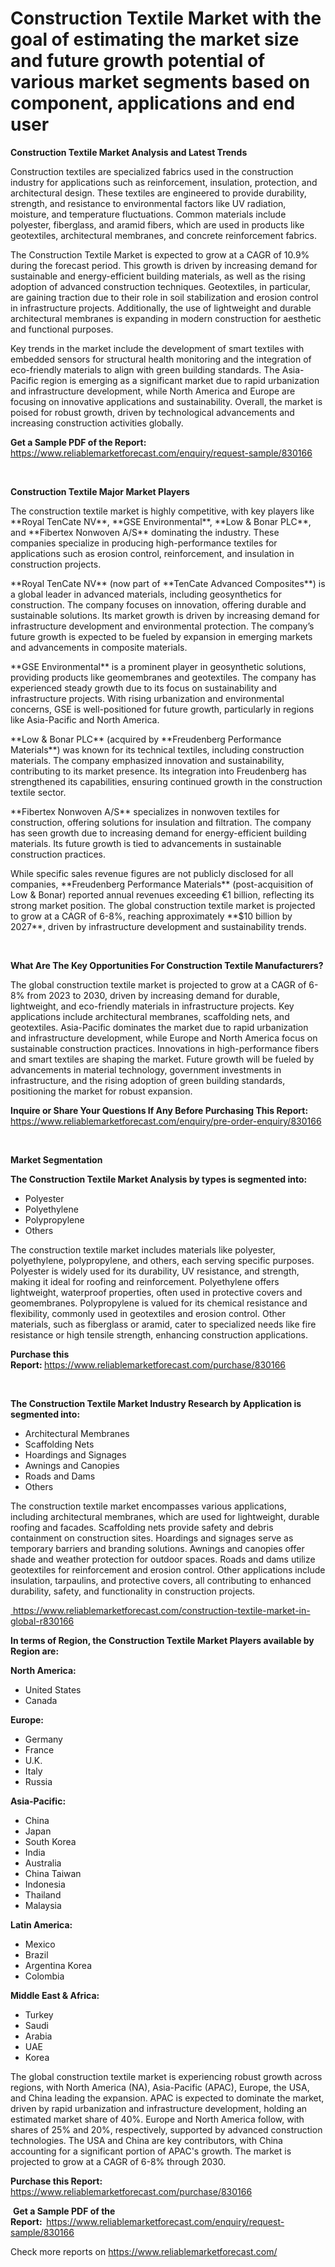 <p><h1>Construction Textile Market with the goal of estimating the market size and future growth potential of various market segments based on component, applications and end user</h1></p><p><strong>Construction Textile Market Analysis and Latest Trends</strong></p>
<p><p>Construction textiles are specialized fabrics used in the construction industry for applications such as reinforcement, insulation, protection, and architectural design. These textiles are engineered to provide durability, strength, and resistance to environmental factors like UV radiation, moisture, and temperature fluctuations. Common materials include polyester, fiberglass, and aramid fibers, which are used in products like geotextiles, architectural membranes, and concrete reinforcement fabrics.</p><p>The Construction Textile Market is expected to grow at a CAGR of 10.9% during the forecast period. This growth is driven by increasing demand for sustainable and energy-efficient building materials, as well as the rising adoption of advanced construction techniques. Geotextiles, in particular, are gaining traction due to their role in soil stabilization and erosion control in infrastructure projects. Additionally, the use of lightweight and durable architectural membranes is expanding in modern construction for aesthetic and functional purposes.</p><p>Key trends in the market include the development of smart textiles with embedded sensors for structural health monitoring and the integration of eco-friendly materials to align with green building standards. The Asia-Pacific region is emerging as a significant market due to rapid urbanization and infrastructure development, while North America and Europe are focusing on innovative applications and sustainability. Overall, the market is poised for robust growth, driven by technological advancements and increasing construction activities globally.</p></p>
<p><strong>Get a Sample PDF of the Report:&nbsp;</strong> <a href="https://www.reliablemarketforecast.com/enquiry/request-sample/830166?utm_campaign=2247&utm_medium=2&utm_source=Github&utm_content=ia&utm_term=26012025&utm_id=construction-textile">https://www.reliablemarketforecast.com/enquiry/request-sample/830166</a></p>
<p>&nbsp;</p>
<p><strong>Construction Textile Major Market Players</strong></p>
<p><p>The construction textile market is highly competitive, with key players like **Royal TenCate NV**, **GSE Environmental**, **Low & Bonar PLC**, and **Fibertex Nonwoven A/S** dominating the industry. These companies specialize in producing high-performance textiles for applications such as erosion control, reinforcement, and insulation in construction projects.</p><p>**Royal TenCate NV** (now part of **TenCate Advanced Composites**) is a global leader in advanced materials, including geosynthetics for construction. The company focuses on innovation, offering durable and sustainable solutions. Its market growth is driven by increasing demand for infrastructure development and environmental protection. The company’s future growth is expected to be fueled by expansion in emerging markets and advancements in composite materials.</p><p>**GSE Environmental** is a prominent player in geosynthetic solutions, providing products like geomembranes and geotextiles. The company has experienced steady growth due to its focus on sustainability and infrastructure projects. With rising urbanization and environmental concerns, GSE is well-positioned for future growth, particularly in regions like Asia-Pacific and North America.</p><p>**Low & Bonar PLC** (acquired by **Freudenberg Performance Materials**) was known for its technical textiles, including construction materials. The company emphasized innovation and sustainability, contributing to its market presence. Its integration into Freudenberg has strengthened its capabilities, ensuring continued growth in the construction textile sector.</p><p>**Fibertex Nonwoven A/S** specializes in nonwoven textiles for construction, offering solutions for insulation and filtration. The company has seen growth due to increasing demand for energy-efficient building materials. Its future growth is tied to advancements in sustainable construction practices.</p><p>While specific sales revenue figures are not publicly disclosed for all companies, **Freudenberg Performance Materials** (post-acquisition of Low & Bonar) reported annual revenues exceeding €1 billion, reflecting its strong market position. The global construction textile market is projected to grow at a CAGR of 6-8%, reaching approximately **$10 billion by 2027**, driven by infrastructure development and sustainability trends.</p></p>
<p>&nbsp;</p>
<p><strong>What Are The Key Opportunities For Construction Textile Manufacturers?</strong></p>
<p><p>The global construction textile market is projected to grow at a CAGR of 6-8% from 2023 to 2030, driven by increasing demand for durable, lightweight, and eco-friendly materials in infrastructure projects. Key applications include architectural membranes, scaffolding nets, and geotextiles. Asia-Pacific dominates the market due to rapid urbanization and infrastructure development, while Europe and North America focus on sustainable construction practices. Innovations in high-performance fibers and smart textiles are shaping the market. Future growth will be fueled by advancements in material technology, government investments in infrastructure, and the rising adoption of green building standards, positioning the market for robust expansion.</p></p>
<p><strong>Inquire or Share Your Questions If Any Before Purchasing This Report:</strong> <a href="https://www.reliablemarketforecast.com/enquiry/pre-order-enquiry/830166?utm_campaign=2247&utm_medium=2&utm_source=Github&utm_content=ia&utm_term=26012025&utm_id=construction-textile">https://www.reliablemarketforecast.com/enquiry/pre-order-enquiry/830166</a></p>
<p>&nbsp;</p>
<p><strong>Market Segmentation</strong></p>
<p><strong>The Construction Textile Market Analysis by types is segmented into:</strong></p>
<p><ul><li>Polyester</li><li>Polyethylene</li><li>Polypropylene</li><li>Others</li></ul></p>
<p><p>The construction textile market includes materials like polyester, polyethylene, polypropylene, and others, each serving specific purposes. Polyester is widely used for its durability, UV resistance, and strength, making it ideal for roofing and reinforcement. Polyethylene offers lightweight, waterproof properties, often used in protective covers and geomembranes. Polypropylene is valued for its chemical resistance and flexibility, commonly used in geotextiles and erosion control. Other materials, such as fiberglass or aramid, cater to specialized needs like fire resistance or high tensile strength, enhancing construction applications.</p></p>
<p><strong>Purchase this Report:&nbsp;</strong><a href="https://www.reliablemarketforecast.com/purchase/830166?utm_campaign=2247&utm_medium=2&utm_source=Github&utm_content=ia&utm_term=26012025&utm_id=construction-textile">https://www.reliablemarketforecast.com/purchase/830166</a></p>
<p>&nbsp;</p>
<p><strong>The Construction Textile Market Industry Research by Application is segmented into:</strong></p>
<p><ul><li>Architectural Membranes</li><li>Scaffolding Nets</li><li>Hoardings and Signages</li><li>Awnings and Canopies</li><li>Roads and Dams</li><li>Others</li></ul></p>
<p><p>The construction textile market encompasses various applications, including architectural membranes, which are used for lightweight, durable roofing and facades. Scaffolding nets provide safety and debris containment on construction sites. Hoardings and signages serve as temporary barriers and branding solutions. Awnings and canopies offer shade and weather protection for outdoor spaces. Roads and dams utilize geotextiles for reinforcement and erosion control. Other applications include insulation, tarpaulins, and protective covers, all contributing to enhanced durability, safety, and functionality in construction projects.</p></p>
<p><a href="https://www.reliablemarketforecast.com/construction-textile-market-in-global-r830166?utm_campaign=2247&utm_medium=2&utm_source=Github&utm_content=ia&utm_term=26012025&utm_id=construction-textile">&nbsp;https://www.reliablemarketforecast.com/construction-textile-market-in-global-r830166</a></p>
<p><strong>In terms of Region, the Construction Textile Market Players available by Region are:</strong></p>
<p>
    <p> <strong> North America: </strong>
        <ul>
            <li>United States</li>
            <li>Canada</li>
        </ul>
        </p> 
    <p> <strong> Europe: </strong>
        <ul>
            <li>Germany</li>
            <li>France</li>
            <li>U.K.</li>
            <li>Italy</li>
            <li>Russia</li>
        </ul>
        </p> 
    <p> <strong> Asia-Pacific: </strong>
        <ul>
            <li>China</li>
            <li>Japan</li>
            <li>South Korea</li>
            <li>India</li>
            <li>Australia</li>
            <li>China Taiwan</li>
            <li>Indonesia</li>
            <li>Thailand</li>
            <li>Malaysia</li>
        </ul>
        </p> 
    <p> <strong> Latin America: </strong>
        <ul>
            <li>Mexico</li>
            <li>Brazil</li>
            <li>Argentina Korea</li>
            <li>Colombia</li>
        </ul>
        </p> 
    <p> <strong> Middle East & Africa: </strong>
        <ul>
            <li>Turkey</li>
            <li>Saudi</li>
            <li>Arabia</li>
            <li>UAE</li>
            <li>Korea</li>
        </ul>
    </p>
    </p>
<p><p>The global construction textile market is experiencing robust growth across regions, with North America (NA), Asia-Pacific (APAC), Europe, the USA, and China leading the expansion. APAC is expected to dominate the market, driven by rapid urbanization and infrastructure development, holding an estimated market share of 40%. Europe and North America follow, with shares of 25% and 20%, respectively, supported by advanced construction technologies. The USA and China are key contributors, with China accounting for a significant portion of APAC's growth. The market is projected to grow at a CAGR of 6-8% through 2030.</p></p>
<p><strong>Purchase this Report: </strong><a href="https://www.reliablemarketforecast.com/purchase/830166?utm_campaign=2247&utm_medium=2&utm_source=Github&utm_content=ia&utm_term=26012025&utm_id=construction-textile">https://www.reliablemarketforecast.com/purchase/830166</a></p>
<p>&nbsp;<strong>Get a Sample PDF of the Report:&nbsp;&nbsp;</strong><a href="https://www.reliablemarketforecast.com/enquiry/request-sample/830166?utm_campaign=2247&utm_medium=2&utm_source=Github&utm_content=ia&utm_term=26012025&utm_id=construction-textile">https://www.reliablemarketforecast.com/enquiry/request-sample/830166</a></p>
<p><strong></strong></p>
<p>Check more reports on <a href="https://www.reliablemarketforecast.com/?utm_campaign=2247&utm_medium=2&utm_source=Github&utm_content=ia&utm_term=26012025&utm_id=construction-textile">https://www.reliablemarketforecast.com/</a></p>